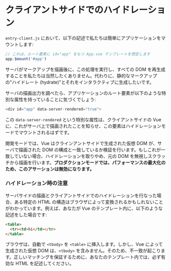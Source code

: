 # クライアントサイドでのハイドレーション

`entry-client.js` において、以下の記述で私たちは簡単にアプリケーションをマウントします:

```js
// これは、ルート要素に id="app" をもつ App.vue テンプレートを想定します
app.$mount('#app')
```

サーバがマークアップを描画後に、この処理を実行し、すべての DOM を再生成することを私たちは当然したくありません。代わりに、静的なマークアップの"ハイドレート (hydrate)"とそれをインタラクティブに生成したいです。

サーバの描画出力を調べたら、アプリケーションのルート要素が以下のような特別な属性を持っていることに気づくでしょう:

```js
<div id="app" data-server-rendered="true">
```

この `data-server-rendered` という特別な属性は、クライアントサイドの Vue に、これがサーバ上で描画されたことを知らせ、この要素はハイドレーションモードでマウントされるはずです。

開発モードでは、Vue はクラインアントサイドで生成された仮想 DOM が、サーバで描画された DOM の構成と一致しているか検証を行います。もしこれが一致していない場合、ハイドレーションを取りやめ、元の DOM を無視しスクラッチから描画を行います。**プロダクションモードでは、パフォーマンスの最大化のため、このアサーションは無効になります。**

### ハイドレーション時の注意

サーバサイドの描画とクライアントサイドでのハイドレーションを行なった場合、ある特定の HTML の構造はブラウザによって変換されるかもしれないことがわかっています。例えば、あなたが Vue のテンプレート内に、以下のような記述をした場合です:

```html
<table>
  <tr><td>hi</td></tr>
</table>
```

ブラウザは、自動で `<tbody>` を `<table>` に挿入します。しかし、Vue によって生成された仮想 DOM は、`<tbody>` を含みません。そのため、不一致が起こります。正しいマッチングを保証するために、あなたのテンプレート内では、必ず有効な HTML を記述してください。
